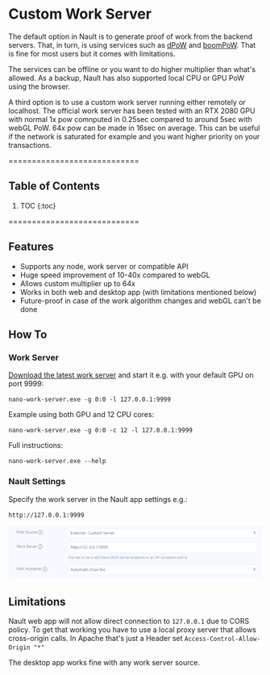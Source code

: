 # Custom Work Server

The default option in Nault is to generate proof of work from the backend servers. 
That, in turn, is using services such as [dPoW](https://github.com/guilhermelawless/nano-dpow) and [boomPoW](https://github.com/BananoCoin/boompow). 
That is fine for most users but it comes with limitations.

The services can be offline or you want to do higher multiplier than what's allowed. 
As a backup, Nault has also supported local CPU or GPU PoW using the browser.

A third option is to use a custom work server running either remotely or localhost. The official work server has been tested with an RTX 2080 GPU with normal 1x pow comnputed in 0.25sec compared to around 5sec with webGL PoW. 
64x pow can be made in 16sec on average.
This can be useful if the network is saturated for example and you want higher priority on your transactions.

============================
## Table of Contents

1. TOC
{:toc}

============================

## Features

* Supports any node, work server or compatible API
* Huge speed improvement of 10-40x compared to webGL
* Allows custom multiplier up to 64x
* Works in both web and desktop app (with limitations mentioned below)
* Future-proof in case of the work algorithm changes and webGL can't be done

## How To

### Work Server

[Download the latest work server](https://github.com/nanocurrency/nano-work-server/releases/latest) and start it e.g. with your default GPU on port 9999:

    nano-work-server.exe -g 0:0 -l 127.0.0.1:9999

Example using both GPU and 12 CPU cores:

    nano-work-server.exe -g 0:0 -c 12 -l 127.0.0.1:9999

Full instructions: 

    nano-work-server.exe --help

### Nault Settings

Specify the work server in the Nault app settings e.g.: 

    http://127.0.0.1:9999

![](/images/custom-work-server.png)

## Limitations

Nault web app will not allow direct connection to `127.0.0.1` due to CORS policy. 
To get that working you have to use a local proxy server that allows cross-origin calls. 
In Apache that's just a Header set `Access-Control-Allow-Origin "*"`

The desktop app works fine with any work server source.
